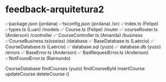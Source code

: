 # feedback-arquitetura2

✅package.json (jordana)
✅tsconfig.json (jordana)
/src
  ✅index.ts (Felipe)
  ✅types.ts (Luan)
  /models
    ✅ Course.ts (Felipe)
  /router
   ✅ courseRouter.ts (Anderson) 
  /controller
    ✅ CourseController.ts (Amanda)
  /business
    ✅CourseBusiness.ts(ozeias)
  /database
    ✅ BaseDatabase.ts (Laércio)
    ✅ CourseDatabase.ts (Laércio)
    ✅ database.sql (yuzo)
    ✅ database.db (yuzo)
  /errors
   ✅ BaseError.ts (Anderson)
   ✅ BadRequestError.ts (Anderson)
     ✅NotFoundError.ts (Raimundo)


CourseDatabase
    findCourses (yuzo)
    findCourseById
    insertCourse
    updateCourse
    deleteCourse ()